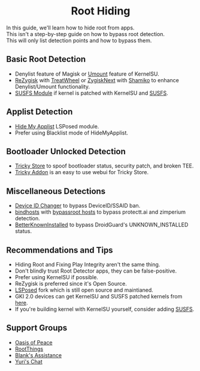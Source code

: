 <h1 align="center">Root Hiding</h1>
  
In this guide, we'll learn how to hide root from apps.  
This isn't a step-by-step guide on how to bypass root detection.  
This will only list detection points and how to bypass them.  


## Basic Root Detection
- Denylist feature of Magisk or [Umount](https://kernelsu.org/guide/app-profile.html#umount-modules) feature of KernelSU.
- [ReZygisk](https://github.com/PerformanC/ReZygisk) with [TreatWheel](https://t.me/zygote64_32) or [ZygiskNext](https://github.com/Dr-TSNG/ZygiskNext) with [Shamiko](https://github.com/LSPosed/LSPosed.github.io/releases) to enhance Denylist/Umount functionality.
- [SUSFS Module](https://github.com/sidex15/susfs4ksu-module) if kernel is patched with KernelSU and [SUSFS](https://gitlab.com/simonpunk/susfs4ksu).  


## Applist Detection
- [Hide My Applist](https://t.me/HideMyApplist) LSPosed module.
- Prefer using Blacklist mode of HideMyApplist.


## Bootloader Unlocked Detection
- [Tricky Store](https://github.com/5ec1cff/TrickyStore) to spoof bootloader status, security patch, and broken TEE.
- [Tricky Addon](https://github.com/KOWX712/Tricky-Addon-Update-Target-List) is an easy to use webui for Tricky Store.


## Miscellaneous Detections
- [Device ID Changer](https://github.com/sidex15/deviceidchanger) to bypass DeviceID/SSAID ban.
- [bindhosts](https://github.com/bindhosts/bindhosts) with [bypassroot hosts](https://github.com/Rem01Gaming/hosts/blob/main/bypassroot) to bypass protectt.ai and zimperium detection.
- [BetterKnownInstalled](https://github.com/Pixel-Props/BetterKnownInstalled) to bypass DroidGuard's UNKNOWN_INSTALLED status.


## Recommendations and Tips
- Hiding Root and Fixing Play Integrity aren't the same thing.
- Don't blindly trust Root Detector apps, they can be false-positive.
- Prefer using KernelSU if possible.
- ReZygisk is preferred since it's Open Source.
- [LSPosed](https://github.com/JingMatrix/LSPosed) fork which is still open source and maintianed.
- GKI 2.0 devices can get KernelSU and SUSFS patched kernels from [here](https://github.com/SomeEmptyBox/GKI_KernelSU_SUSFS).
- If you're building kernel with KernelSU yourself, consider adding [SUSFS](https://gitlab.com/simonpunk/susfs4ksu).


## Support Groups
- [Oasis of Peace](https://t.me/SomeEmptyBoxChat)
- [RootThings](https://t.me/Rootthingschat)
- [Blank's Assistance](https://t.me/BlankAssistance)
- [Yuri's Chat](https://t.me/yurichattt)
